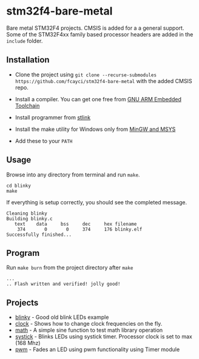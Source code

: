 # stm32f4-bare-metal

Bare metal STM32F4 projects. CMSIS is added for a a general support.
Some of the STM32F4xx family based processor headers are added in the `include` folder.

## Installation

* Clone the project using `git clone --recurse-submodules https://github.com/fcayci/stm32f4-bare-metal`
with the added CMSIS repo.

* Install a compiler. You can get one free from [GNU ARM Embedded Toolchain](https://developer.arm.com/open-source/gnu-toolchain/gnu-rm/downloads)
* Install programmer from [stlink](https://github.com/texane/stlink)
* Install the make utility for Windows only from [MinGW and MSYS](http://www.mingw.org/)
* Add these to your `PATH`

## Usage

Browse into any directory from terminal and run `make`.
```
cd blinky
make
```

If everything is setup correctly, you should see the completed message.
```
Cleaning blinky
Building blinky.c
   text    data     bss     dec     hex filename
    374       0       0     374     176 blinky.elf
Successfully finished...
```

## Program

Run `make burn` from the project directory after `make`
```
...
.. Flash written and verified! jolly good!
```

## Projects

* [blinky](projects/blinky/) - Good old blink LEDs example
* [clock](projects/clock/) - Shows how to change clock frequencies on the fly.
* [math](projects/math/) - A simple sine function to test math library operation
* [systick](projects/systick/) - Blinks LEDs using systick timer. Processor clock is set to max (168 Mhz)
* [pwm](projects/pwm/) - Fades an LED using pwm functionality using Timer module